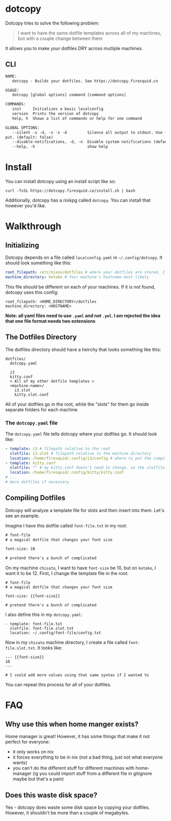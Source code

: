 # dotcopy

Dotcopy tries to solve the following problem:

> I want to have the same dotfile templates across all of my machines, but with a couple change between them

It allows you to make your dotfiles DRY across mutliple machines.

## CLI

```txt
NAME:
   dotcopy - Builds your dotfiles. See https://dotcopy.firesquid.co

USAGE:
   dotcopy [global options] command [command options]

COMMANDS:
   init     Initializes a basic localconfig
   version  Prints the version of dotcopy
   help, h  Shows a list of commands or help for one command

GLOBAL OPTIONS:
   --silent -s -d, -s -s -d         Silence all output to stdout. Use -s -d to silence all out
put. (default: false)
   --disable-notifications, -d, -n  Disable system notifications (default: false)
   --help, -h                       show help
```

# Install

You can install dotcopy using an install script like so:

```
curl -fsSL https://dotcopy.firesquid.co/install.sh | bash
```

Additionally, dotcopy has a nixkpg called `dotcopy`. You can install that however you'd like.

# Walkthrough

## Initializing

Dotcopy depends on a file called `localconfig.yaml` in `~/.config/dotcopy`. It should look something like this:

```yaml
root_filepath: /etc/nixos/dotfiles # where your dotfiles are stored. I keep mine in my nixos folder.
machine_directory: kotoko # Your machine's hostname most likely
```

This file should be different on each of your machines. If it is not found, dotcopy uses this config:

```
root_filepath: <HOME_DIRECTORY>/dotfiles
machine_directory: <HOSTNAME>
```

**Note: all yaml files need to use `.yaml` and not `.yml`. I am rejected the idea that one file format needs two extensions**

## The Dotfiles Directory

The dotfiles directory should have a heirchy that looks something like this:

```
dotfiles/
  dotcopy.yaml

  i3
  kitty.conf
  < All of my other dotfile templates >
  <machine-name>/
    i3.slot
    kitty.slot.conf
```

All of your dotfiles go in the root, while the "slots" for them go inside separate folders for each machine

### The `dotcopy.yaml` file

The `dotcopy.yaml` file tells dotcopy where your dotfiles go. It should look like:

```yaml
- template: i3 # filepath relative to the root
  slotfile: i3.slot # filepath relative to the machine directory
  location: /home/firesquid/.config/i3/config # where to put the compiled file
- template: kitty.conf
  slotfile: "" # my kitty.conf doesn't need to change, so the slotfile is nothing
  location: /home/firesquid/.config/kitty/kitty.conf
# ...
# more dotfiles if necessary
```

## Compiling Dotfiles

Dotcopy will analyze a template file for slots and then insert into them. Let's see an example.

Imagine I have this dotfile called `font-file.txt` in my root:

```txt
# font-file
# a magical dotfile that changes your font size

font-size: 10

# pretend there's a bunch of complicated
```

On my machine `chisato`, I want to have `font-size` be 10, but on `kotoko`, I want it to be 12. First, I change the template file in the root:

```
# font-file
# a magical dotfile that changes your font size

font-size: {{font-size}}

# pretend there's a bunch of complicated
```

I also define this in my `dotcopy.yaml`:

```
- template: font-file.txt
  slotfile: font-file.slot.txt
  location: ~/.config/font-file/config.txt
```

Now in my `chisato` machine directory, I create a file called `font-file.slot.txt`. It looks like:

```
--- {{font-size}}
10
---

# I could add more values using that same syntax if I wanted to
```

You can repeat this process for all of your dotfiles.

# FAQ

## Why use this when home manger exists?

Home manager is great! However, it has some things that make it not perfect for everyone:

- it only works on nix
- it forces everything to be in nix (not a bad thing, just not what everyone wants)
- you can't do the different stuff for different machines with home-manager (ig you could import stuff from a different file in gitignore maybe but that's a pain)

## Does this waste disk space?

Yes - dotcopy does waste some disk space by copying your dotfiles. However, it shouldn't be more than a couple of megabytes.
